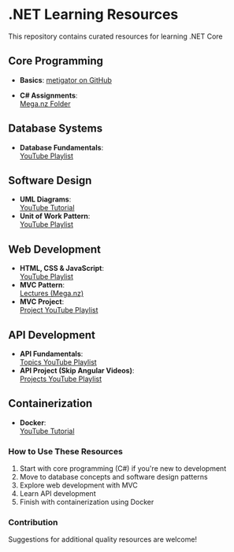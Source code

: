 # .NET Learning Resources

This repository contains curated resources for learning .NET Core

## Core Programming
- **Basics**:
   [metigator on GitHub](https://github.com/metigator/Roadmap)

- **C# Assignments**:  
  [Mega.nz Folder](https://mega.nz/folder/vVBUkKTL#Eb7lSZCiEr2cnpElH76A9Q/folder/aUREGLLC)

## Database Systems
- **Database Fundamentals**:  
  [YouTube Playlist](https://www.youtube.com/playlist?list=PL1DUmTEdeA6J6oDLTveTt4Z7E6qEfFluE)

## Software Design
- **UML Diagrams**:  
  [YouTube Tutorial](https://www.youtube.com/watch?v=WnMQ8HlmeXc)
- **Unit of Work Pattern**:  
  [YouTube Playlist](https://www.youtube.com/playlist?list=PL62tSREI9C-e6nQ47brLj00iSGddiee73)

## Web Development
- **HTML, CSS & JavaScript**:  
  [YouTube Playlist](https://www.youtube.com/playlist?list=PLDoPjvoNmBAzhFD3niPAa1C1gXG4cs14J)
- **MVC Pattern**:  
  [Lectures (Mega.nz)](https://mega.nz/folder/vVBUkKTL#Eb7lSZCiEr2cnpElH76A9Q/folder/mMIwSZgQ)
- **MVC Project**:  
  [Project YouTube Playlist](https://www.youtube.com/playlist?list=PL82C6-O4XrHde_urqhKJHH-HTUfTK6siO)

## API Development
- **API Fundamentals**:  
  [Topics YouTube Playlist](https://www.youtube.com/playlist?list=PLcvTyQIWJ_ZpumOgCCify-wDY_G-Kx34a)
- **API Project (Skip Angular Videos)**:  
  [Projects YouTube Playlist](https://www.youtube.com/watch?v=6oaOefxmegk&list=PLaR3RrvBxlc3c8NAtlAXRwx43ZdH8eBrQ)

## Containerization
- **Docker**:  
  [YouTube Tutorial](https://www.youtube.com/watch?v=PrusdhS2lmo)



### How to Use These Resources
1. Start with core programming (C#) if you're new to development
2. Move to database concepts and software design patterns
3. Explore web development with MVC
4. Learn API development
5. Finish with containerization using Docker

### Contribution
Suggestions for additional quality resources are welcome!
